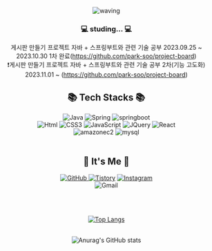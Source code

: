 <div align="center">
  
![waving](https://capsule-render.vercel.app/api?type=waving&height=200&text=Park-soo!&fontAlign=80&fontAlignY=40&color=gradient)
<br>


### 💻 studing... 💻

  게시판 만들기 프로젝트 자바 + 스프링부트와 관련 기술 공부 2023.09.25 ~ 2023.10.30 1차 완료(https://github.com/park-soo/project-board)  
❗️게시판 만들기 프로젝트 자바 + 스프링부트와 관련 기술 공부 2차(기능 고도화) 2023.11.01 ~ (https://github.com/park-soo/project-board)
<br/>
    
## 📚 Tech Stacks 📚
    
<img alt="Java" src ="https://img.shields.io/badge/Java-007396.svg?&style=for-the-badge&logo=Java&logoColor=white"/>
<img alt="Spring" src ="https://img.shields.io/badge/Spring-6DB33F.svg?&style=for-the-badge&logo=Spring&logoColor=white"/>
<img alt="springboot" src ="https://img.shields.io/badge/springboot-6DB33F.svg?&style=for-the-badge&logo=springboot&logoColor=white"/> <br/> 
<img alt="Html" src ="https://img.shields.io/badge/HTML-E34F26.svg?&style=for-the-badge&logo=HTML5&logoColor=white"/>
<img alt="CSS3" src ="https://img.shields.io/badge/CSS3-FF9933.svg?&style=for-the-badge&logo=CSS3&logoColor=white"/>
<img alt="JavaScript" src ="https://img.shields.io/badge/JavaScript-F7DF1E.svg?&style=for-the-badge&logo=JavaScript&logoColor=white"/>
<img alt="JQuery" src ="https://img.shields.io/badge/JQuery-0769AD .svg?&style=for-the-badge&logo=JQuery&logoColor=white"/> 
<img alt="React" src ="https://img.shields.io/badge/React-61DAFB.svg?&style=for-the-badge&logo=React&logoColor=white"/>   <br/> 
<img alt="amazonec2" src ="https://img.shields.io/badge/amazonec2-FF9900.svg?&style=for-the-badge&logo=amazonec2&logoColor=white"/>
<img alt="mysql" src ="https://img.shields.io/badge/mysql-4479A1.svg?&style=for-the-badge&logo=mysql&logoColor=white"/>
<br/>
<br/>


## 🎨 It's Me 🎨
<a href = "https://github.com/park-soo"><img alt="GitHub" src ="https://img.shields.io/badge/GitHub-181717.svg?&style=for-the-badge&logo=GitHub&logoColor=white"/>
</a> <a href = "https://parkman.tistory.com/"> <img alt="Tistory" src ="https://img.shields.io/badge/Tistory-orange.svg?&style=for-the-badge"/></a>
</a> <a href = "https://instagram.com/parkman_xx"> <img alt="Instagram" src ="https://img.shields.io/badge/Instagram-E4405F.svg?&style=for-the-badge&logo=Instagram&logoColor=white"/></a> <br>
<img alt="Gmail" src="https://img.shields.io/badge/parkman.xxx@gmail.com-EA4335.svg?&style=flat-square&logo=Gmail&logoColor=white"/>

<br/><br/>

[![Top Langs](https://github-readme-stats.vercel.app/api/top-langs/?username=park-soo&layout=compact)](https://github.com/anuraghazra/github-readme-stats)
<br/>
<br/>


![Anurag's GitHub stats](https://github-readme-stats.vercel.app/api?username=park-soo&show_icons=true&theme=radical)

<br/>

</div>
